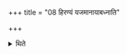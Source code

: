 +++
title = "08 हिरण्यं यजमानायाबध्नाति"

+++

<details><summary>थिते</summary>

हिरण्यं यजमानायाबध्नाति ८
</details>
